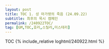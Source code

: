 ```yaml
---
layout: post
title: TOC 1. 성 마가렛의 죽음 (24.09.22)
subtitle: 최후의 묵시 캠페인
permalink: /240922TOC/
tag: [GM,TOC,호러,스릴러,미스테리]
---
```

TOC
{% include_relative loghtml/240922.html %}
